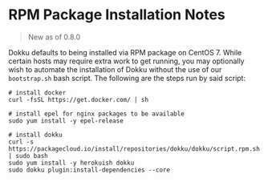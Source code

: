 # RPM Package Installation Notes

> New as of 0.8.0

Dokku defaults to being installed via RPM package on CentOS 7. While certain hosts may require extra work to get running, you may optionally wish to automate the installation of Dokku without the use of our `bootstrap.sh` bash script. The following are the steps run by said script:

```shell
# install docker
curl -fsSL https://get.docker.com/ | sh

# install epel for nginx packages to be available
sudo yum install -y epel-release

# install dokku
curl -s https://packagecloud.io/install/repositories/dokku/dokku/script.rpm.sh | sudo bash
sudo yum install -y herokuish dokku
sudo dokku plugin:install-dependencies --core
```
